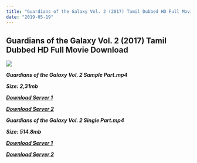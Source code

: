 ```yaml
---
title: "Guardians of the Galaxy Vol. 2 (2017) Tamil Dubbed HD Full Movie Download"
date: "2019-05-19"
---
```


## Guardians of the Galaxy Vol. 2 (2017) Tamil Dubbed HD Full Movie Download

![](https://images.moviebuff.com/79f31023-4d00-4a1b-92da-47d5d10cfa37?w=1000)

**_Guardians of the Galaxy Vol. 2 Sample Part.mp4_**

**_Size: 2,31mb_**

**_[Download Server 1](http://du.wetransfer.vip/files/Tamil{3e481fa13b96e298813a968d76478a0dd6887383e8276579d75a86ec60557583}20Dubbed{3e481fa13b96e298813a968d76478a0dd6887383e8276579d75a86ec60557583}20Movies/Tamil{3e481fa13b96e298813a968d76478a0dd6887383e8276579d75a86ec60557583}202017{3e481fa13b96e298813a968d76478a0dd6887383e8276579d75a86ec60557583}20Dubbed{3e481fa13b96e298813a968d76478a0dd6887383e8276579d75a86ec60557583}20Movies/Guardians{3e481fa13b96e298813a968d76478a0dd6887383e8276579d75a86ec60557583}20of{3e481fa13b96e298813a968d76478a0dd6887383e8276579d75a86ec60557583}20the{3e481fa13b96e298813a968d76478a0dd6887383e8276579d75a86ec60557583}20Galaxy{3e481fa13b96e298813a968d76478a0dd6887383e8276579d75a86ec60557583}20Vol-2{3e481fa13b96e298813a968d76478a0dd6887383e8276579d75a86ec60557583}20(2017)/Guardians{3e481fa13b96e298813a968d76478a0dd6887383e8276579d75a86ec60557583}20of{3e481fa13b96e298813a968d76478a0dd6887383e8276579d75a86ec60557583}20the{3e481fa13b96e298813a968d76478a0dd6887383e8276579d75a86ec60557583}20Galaxy{3e481fa13b96e298813a968d76478a0dd6887383e8276579d75a86ec60557583}20Vol.{3e481fa13b96e298813a968d76478a0dd6887383e8276579d75a86ec60557583}202{3e481fa13b96e298813a968d76478a0dd6887383e8276579d75a86ec60557583}20(2017){3e481fa13b96e298813a968d76478a0dd6887383e8276579d75a86ec60557583}20BDRip/Guardians{3e481fa13b96e298813a968d76478a0dd6887383e8276579d75a86ec60557583}20of{3e481fa13b96e298813a968d76478a0dd6887383e8276579d75a86ec60557583}20the{3e481fa13b96e298813a968d76478a0dd6887383e8276579d75a86ec60557583}20Galaxy{3e481fa13b96e298813a968d76478a0dd6887383e8276579d75a86ec60557583}20Vol.{3e481fa13b96e298813a968d76478a0dd6887383e8276579d75a86ec60557583}202{3e481fa13b96e298813a968d76478a0dd6887383e8276579d75a86ec60557583}20(2017){3e481fa13b96e298813a968d76478a0dd6887383e8276579d75a86ec60557583}20BDRip{3e481fa13b96e298813a968d76478a0dd6887383e8276579d75a86ec60557583}20Sample{3e481fa13b96e298813a968d76478a0dd6887383e8276579d75a86ec60557583}20(640x360).mp4)_**

**_[Download Server 2](http://du.wetransfer.vip/files/Tamil{3e481fa13b96e298813a968d76478a0dd6887383e8276579d75a86ec60557583}20Dubbed{3e481fa13b96e298813a968d76478a0dd6887383e8276579d75a86ec60557583}20Movies/Tamil{3e481fa13b96e298813a968d76478a0dd6887383e8276579d75a86ec60557583}202017{3e481fa13b96e298813a968d76478a0dd6887383e8276579d75a86ec60557583}20Dubbed{3e481fa13b96e298813a968d76478a0dd6887383e8276579d75a86ec60557583}20Movies/Guardians{3e481fa13b96e298813a968d76478a0dd6887383e8276579d75a86ec60557583}20of{3e481fa13b96e298813a968d76478a0dd6887383e8276579d75a86ec60557583}20the{3e481fa13b96e298813a968d76478a0dd6887383e8276579d75a86ec60557583}20Galaxy{3e481fa13b96e298813a968d76478a0dd6887383e8276579d75a86ec60557583}20Vol-2{3e481fa13b96e298813a968d76478a0dd6887383e8276579d75a86ec60557583}20(2017)/Guardians{3e481fa13b96e298813a968d76478a0dd6887383e8276579d75a86ec60557583}20of{3e481fa13b96e298813a968d76478a0dd6887383e8276579d75a86ec60557583}20the{3e481fa13b96e298813a968d76478a0dd6887383e8276579d75a86ec60557583}20Galaxy{3e481fa13b96e298813a968d76478a0dd6887383e8276579d75a86ec60557583}20Vol.{3e481fa13b96e298813a968d76478a0dd6887383e8276579d75a86ec60557583}202{3e481fa13b96e298813a968d76478a0dd6887383e8276579d75a86ec60557583}20(2017){3e481fa13b96e298813a968d76478a0dd6887383e8276579d75a86ec60557583}20BDRip/Guardians{3e481fa13b96e298813a968d76478a0dd6887383e8276579d75a86ec60557583}20of{3e481fa13b96e298813a968d76478a0dd6887383e8276579d75a86ec60557583}20the{3e481fa13b96e298813a968d76478a0dd6887383e8276579d75a86ec60557583}20Galaxy{3e481fa13b96e298813a968d76478a0dd6887383e8276579d75a86ec60557583}20Vol.{3e481fa13b96e298813a968d76478a0dd6887383e8276579d75a86ec60557583}202{3e481fa13b96e298813a968d76478a0dd6887383e8276579d75a86ec60557583}20(2017){3e481fa13b96e298813a968d76478a0dd6887383e8276579d75a86ec60557583}20BDRip{3e481fa13b96e298813a968d76478a0dd6887383e8276579d75a86ec60557583}20Sample{3e481fa13b96e298813a968d76478a0dd6887383e8276579d75a86ec60557583}20(640x360).mp4)_**

**_Guardians of the Galaxy Vol. 2 Single Part.mp4_**

**_Size: 514.8mb_**

**_[Download Server 1](http://du.wetransfer.vip/files/Tamil{3e481fa13b96e298813a968d76478a0dd6887383e8276579d75a86ec60557583}20Dubbed{3e481fa13b96e298813a968d76478a0dd6887383e8276579d75a86ec60557583}20Movies/Tamil{3e481fa13b96e298813a968d76478a0dd6887383e8276579d75a86ec60557583}202017{3e481fa13b96e298813a968d76478a0dd6887383e8276579d75a86ec60557583}20Dubbed{3e481fa13b96e298813a968d76478a0dd6887383e8276579d75a86ec60557583}20Movies/Guardians{3e481fa13b96e298813a968d76478a0dd6887383e8276579d75a86ec60557583}20of{3e481fa13b96e298813a968d76478a0dd6887383e8276579d75a86ec60557583}20the{3e481fa13b96e298813a968d76478a0dd6887383e8276579d75a86ec60557583}20Galaxy{3e481fa13b96e298813a968d76478a0dd6887383e8276579d75a86ec60557583}20Vol-2{3e481fa13b96e298813a968d76478a0dd6887383e8276579d75a86ec60557583}20(2017)/Guardians{3e481fa13b96e298813a968d76478a0dd6887383e8276579d75a86ec60557583}20of{3e481fa13b96e298813a968d76478a0dd6887383e8276579d75a86ec60557583}20the{3e481fa13b96e298813a968d76478a0dd6887383e8276579d75a86ec60557583}20Galaxy{3e481fa13b96e298813a968d76478a0dd6887383e8276579d75a86ec60557583}20Vol.{3e481fa13b96e298813a968d76478a0dd6887383e8276579d75a86ec60557583}202{3e481fa13b96e298813a968d76478a0dd6887383e8276579d75a86ec60557583}20(2017){3e481fa13b96e298813a968d76478a0dd6887383e8276579d75a86ec60557583}20BDRip/Guardians{3e481fa13b96e298813a968d76478a0dd6887383e8276579d75a86ec60557583}20of{3e481fa13b96e298813a968d76478a0dd6887383e8276579d75a86ec60557583}20the{3e481fa13b96e298813a968d76478a0dd6887383e8276579d75a86ec60557583}20Galaxy{3e481fa13b96e298813a968d76478a0dd6887383e8276579d75a86ec60557583}20Vol.{3e481fa13b96e298813a968d76478a0dd6887383e8276579d75a86ec60557583}202{3e481fa13b96e298813a968d76478a0dd6887383e8276579d75a86ec60557583}20(2017){3e481fa13b96e298813a968d76478a0dd6887383e8276579d75a86ec60557583}20BDRip{3e481fa13b96e298813a968d76478a0dd6887383e8276579d75a86ec60557583}20Single{3e481fa13b96e298813a968d76478a0dd6887383e8276579d75a86ec60557583}20Part{3e481fa13b96e298813a968d76478a0dd6887383e8276579d75a86ec60557583}20(640x360).mp4)_**

**_[Download Server 2](http://du.wetransfer.vip/files/Tamil{3e481fa13b96e298813a968d76478a0dd6887383e8276579d75a86ec60557583}20Dubbed{3e481fa13b96e298813a968d76478a0dd6887383e8276579d75a86ec60557583}20Movies/Tamil{3e481fa13b96e298813a968d76478a0dd6887383e8276579d75a86ec60557583}202017{3e481fa13b96e298813a968d76478a0dd6887383e8276579d75a86ec60557583}20Dubbed{3e481fa13b96e298813a968d76478a0dd6887383e8276579d75a86ec60557583}20Movies/Guardians{3e481fa13b96e298813a968d76478a0dd6887383e8276579d75a86ec60557583}20of{3e481fa13b96e298813a968d76478a0dd6887383e8276579d75a86ec60557583}20the{3e481fa13b96e298813a968d76478a0dd6887383e8276579d75a86ec60557583}20Galaxy{3e481fa13b96e298813a968d76478a0dd6887383e8276579d75a86ec60557583}20Vol-2{3e481fa13b96e298813a968d76478a0dd6887383e8276579d75a86ec60557583}20(2017)/Guardians{3e481fa13b96e298813a968d76478a0dd6887383e8276579d75a86ec60557583}20of{3e481fa13b96e298813a968d76478a0dd6887383e8276579d75a86ec60557583}20the{3e481fa13b96e298813a968d76478a0dd6887383e8276579d75a86ec60557583}20Galaxy{3e481fa13b96e298813a968d76478a0dd6887383e8276579d75a86ec60557583}20Vol.{3e481fa13b96e298813a968d76478a0dd6887383e8276579d75a86ec60557583}202{3e481fa13b96e298813a968d76478a0dd6887383e8276579d75a86ec60557583}20(2017){3e481fa13b96e298813a968d76478a0dd6887383e8276579d75a86ec60557583}20BDRip/Guardians{3e481fa13b96e298813a968d76478a0dd6887383e8276579d75a86ec60557583}20of{3e481fa13b96e298813a968d76478a0dd6887383e8276579d75a86ec60557583}20the{3e481fa13b96e298813a968d76478a0dd6887383e8276579d75a86ec60557583}20Galaxy{3e481fa13b96e298813a968d76478a0dd6887383e8276579d75a86ec60557583}20Vol.{3e481fa13b96e298813a968d76478a0dd6887383e8276579d75a86ec60557583}202{3e481fa13b96e298813a968d76478a0dd6887383e8276579d75a86ec60557583}20(2017){3e481fa13b96e298813a968d76478a0dd6887383e8276579d75a86ec60557583}20BDRip{3e481fa13b96e298813a968d76478a0dd6887383e8276579d75a86ec60557583}20Single{3e481fa13b96e298813a968d76478a0dd6887383e8276579d75a86ec60557583}20Part{3e481fa13b96e298813a968d76478a0dd6887383e8276579d75a86ec60557583}20(640x360).mp4)_**
